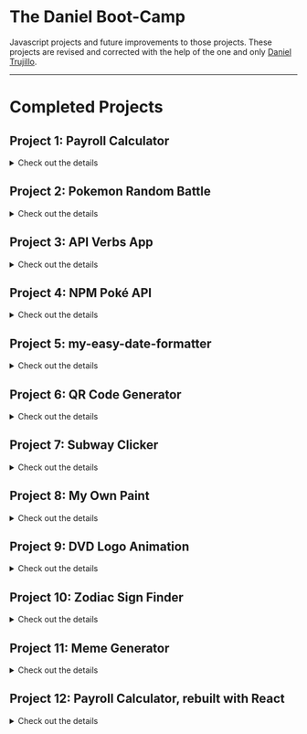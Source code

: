 # The Daniel Boot-Camp

Javascript projects and future improvements to those projects. These projects are revised and corrected with the help of the one and only [Daniel Trujillo](https://github.com/danieltrujillo003).

---

# Completed Projects

## Project 1: Payroll Calculator
<details>
<summary>Check out the details</summary>

A Payroll app that was created to track employees' payments throughout their entire contract time.

### Preview

![image](https://github.com/user-attachments/assets/5a22e15b-51eb-47cb-b374-143ad27cd859)


### Link to Demo

[Payroll Calculator](https://regal-chaja-a4a36e.netlify.app)
</details>

## Project 2: Pokemon Random Battle
<details>
<summary>Check out the details</summary>

This app plays a random fight between two Pokemons

### Preview

![gif_recording](https://github.com/user-attachments/assets/1c7e681a-214d-47f7-923a-fa0ccc39f912)

### Link to Demo

[Pokemon Random Battle](https://idyllic-treacle-712444.netlify.app)
</details>

## Project 3: API Verbs App
<details>
<summary>Check out the details</summary>

This app was created to test the 4 basic HTTP verbs: GET, POST, PUT and DELETE

### Preview

![opera_cPewIDRrjP](https://github.com/user-attachments/assets/15e5e51b-bee4-44c8-95e0-2e352ff5f4d7)

### Link to Demo

[API Verbs App](https://api-verbs-app.netlify.app)
</details>

## Project 4: NPM Poké API
<details>
<summary>Check out the details</summary>

This app is an npm package that you can install to retrieve basic data about a Pokémon you input as an argument.

### Preview

![npm-poke-api gif](https://github.com/user-attachments/assets/c26dc013-6491-4882-bdee-9246bfc48167)

### Link to Demo

[NPM Poké API](https://www.npmjs.com/package/npm-poke-api)
</details>

## Project 5: my-easy-date-formatter
<details>
<summary>Check out the details</summary>

An npm package aimed to help formatting dates into a more human-friendly way.

### Link to NPM Package

[my-easy-date-formatter](https://www.npmjs.com/package/my-easy-date-formatter)
</details>

## Project 6: QR Code Generator
<details>
<summary>Check out the details</summary>


### Preview

![Untitled video - Made with Clipchamp (1)](https://github.com/user-attachments/assets/15dadd73-7c95-4aba-ac8f-8d3df90074a6)

### Link to Demo

[QR Code Generator](https://my-qr-code-devchallenge.netlify.app/)
</details>

## Project 7: Subway Clicker
<details>
<summary>Check out the details</summary>

### Preview

![firefox_DSfxXGP4Gm](https://github.com/user-attachments/assets/590a8a8c-2db3-4b6b-aeb5-ad466b364ef3)

### Link to Demo

[Subway Clicker](https://subway-clicker.netlify.app/)
</details>

## Project 8: My Own Paint
<details>
<summary>Check out the details</summary>

### Preview

![msedge_04gi8dNi48](https://github.com/user-attachments/assets/cac205b0-9a27-4a46-8564-f947be014de6)


### Link to Demo

[My Own Paint](https://my-own-paint.netlify.app/)
</details>

## Project 9: DVD Logo Animation
<details>
<summary>Check out the details</summary>

### Preview

![msedge_AOGc5JsM38](https://github.com/user-attachments/assets/dea27cc1-f806-4c59-a637-a213ff4de24d)

### Link to Demo

[DVD Logo Animation](https://dvd-logo-animation.netlify.app/)
</details>

## Project 10: Zodiac Sign Finder
<details>
<summary>Check out the details</summary>

### Preview

![msedge_btEpo4OpBn](https://github.com/user-attachments/assets/6b501a90-c321-46e8-83f7-f9e1611a8ff5)

### Link to Demo

[Zodiac Sign Finder](https://what-is-my-zodiac-sign.netlify.app/)
</details>

## Project 11: Meme Generator
<details>
<summary>Check out the details</summary>

### Preview

![Screen Recording 2025-03-29 at 7 31 22 PM](https://github.com/user-attachments/assets/b9dae92b-10a1-485e-ab51-ed5ccbd0e488)

### Link to Demo

[Meme Generator](https://meme-generator-dani-camp.netlify.app/)
</details>

## Project 12: Payroll Calculator, rebuilt with React
<details>
<summary>Check out the details</summary>

### Preview



### Link to Demo

[Payroll Calculator](https://payroll-calculator-react.netlify.app/)
</details>